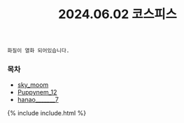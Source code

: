 ﻿---
title: 2024.06.02 코스피스
categories: [2024, 스튜디오, 코스프레]
comments: false
model: [
    "cospeace240602_sky_moom",
    "cospeace240602_Puppynem_12",
    "cospeace240602_hanao_______7",
]
thumbnail: /assets/img/2023/12-30/DSC01034.jpg
---

`화질이 열화 되어있습니다.`

### 목차
- [sky_moom](#sky_moom)
- [Puppynem_12](#Puppynem_12)
- <a href="#hanao_______7">hanao_______7</a>

{% include include.html %}